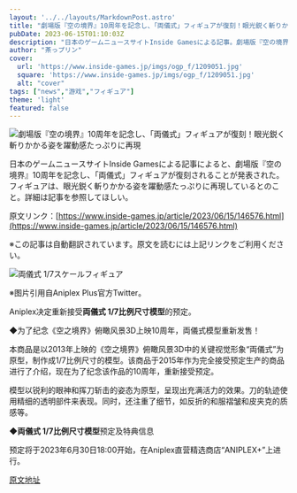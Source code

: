 ```yaml
---
layout: '../../layouts/MarkdownPost.astro'
title: "劇場版『空の境界』10周年を記念し、「両儀式」フィギュアが復刻！眼光鋭く斬りかかる姿を躍動感たっぷりに再現"
pubDate: 2023-06-15T01:10:03Z
description: "日本のゲームニュースサイトInside Gamesによる記事。劇場版『空の境界』10周年を記念し、「両儀式」フィギュアが復刻されることが発表された。"
author: "茶っプリン"
cover:
  url: 'https://www.inside-games.jp/imgs/ogp_f/1209051.jpg'
  square: 'https://www.inside-games.jp/imgs/ogp_f/1209051.jpg'
  alt: "cover"
tags: ["news","游戏","フィギュア"]
theme: 'light'
featured: false
---
```


![劇場版『空の境界』10周年を記念し、「両儀式」フィギュアが復刻！眼光鋭く斬りかかる姿を躍動感たっぷりに再現](https://www.inside-games.jp/imgs/ogp_f/1209051.jpg)

日本のゲームニュースサイトInside Gamesによる記事によると、劇場版『空の境界』10周年を記念し、「両儀式」フィギュアが復刻されることが発表された。フィギュアは、眼光鋭く斬りかかる姿を躍動感たっぷりに再現しているとのこと。詳細は記事を参照してほしい。

原文リンク：[https://www.inside-games.jp/article/2023/06/15/146576.html](https://www.inside-games.jp/article/2023/06/15/146576.html)

※この記事は自動翻訳されています。原文を読むには上記リンクをご利用ください。

![両儀式 1/7スケールフィギュア](https://www.inside-games.jp/imgs/zoom/1209049.jpg)

※图片引用自Aniplex Plus官方Twitter。

Aniplex决定重新接受<b>両儀式 1/7比例尺寸模型</b>的预定。

◆为了纪念《空之境界》俯瞰风景3D上映10周年，両儀式模型重新发售！

本商品是以2013年上映的《空之境界》俯瞰风景3D中的关键视觉形象“両儀式”为原型，制作成1/7比例尺寸的模型。该商品于2015年作为完全接受预定生产的商品进行了介绍，现在为了纪念该作品的10周年，重新接受预定。

模型以锐利的眼神和挥刀斩击的姿态为原型，呈现出充满活力的效果。刀的轨迹使用精细的透明部件来表现。同时，还注重了细节，如反折的和服褶皱和皮夹克的质感等。

◆<b>両儀式 1/7比例尺寸模型</b>预定及特典信息

预定将于2023年6月30日18:00开始，在Aniplex直营精选商店“ANIPLEX+”上进行。

  [原文地址](https://www.inside-games.jp/article/2023/06/15/146576.html)
